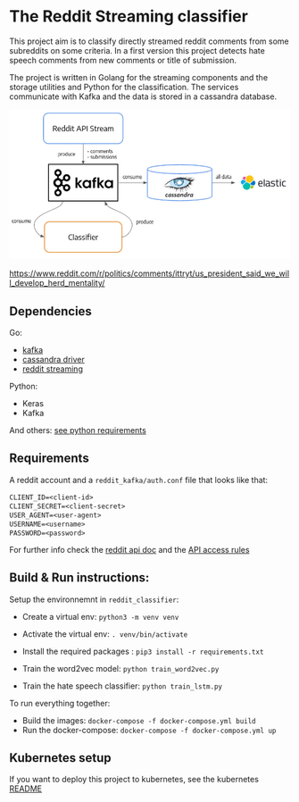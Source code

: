# The Reddit Streaming classifier

This project aim is to classify directly streamed reddit comments from some subreddits on some criteria.
In a first version this project detects hate speech comments from new comments or title of submission.

The project is written in Golang for the streaming components and the storage utilities and Python for 
the classification. The services communicate with Kafka and the data is stored in a cassandra database.

![arch](images/arch.png)

https://www.reddit.com/r/politics/comments/ittryt/us_president_said_we_will_develop_herd_mentality/
## Dependencies

Go: 
- [kafka](https://github.com/confluentinc/confluent-kafka-go)
- [cassandra driver](https://github.com/gocql/gocql)
- [reddit streaming](https://github.com/Baumanar/reddit_api_streaming)

Python:

- Keras
- Kafka

And others: [see python requirements](reddit_classifier/requirements.txt)


## Requirements

A reddit account and a `reddit_kafka/auth.conf` file that looks like that:


```
CLIENT_ID=<client-id>
CLIENT_SECRET=<client-secret>
USER_AGENT=<user-agent>
USERNAME=<username>
PASSWORD=<password>
```

For further info check the  [reddit api doc](https://www.reddit.com/dev/api/) and the [API access rules](https://github.com/reddit-archive/reddit/wiki/OAuth2 )


## Build & Run instructions:

Setup the environnemnt in `reddit_classifier`:

- Create a virtual env: `python3 -m venv venv`
- Activate the virtual env: `. venv/bin/activate`
- Install the required packages : `pip3 install -r requirements.txt`

- Train the word2vec model: `python train_word2vec.py`
- Train the hate speech classifier: `python train_lstm.py`


To run everything together:

- Build the images: `docker-compose -f docker-compose.yml build`
- Run the docker-compose: `docker-compose -f docker-compose.yml up`


## Kubernetes setup

If you want to deploy this project to kubernetes, see the kubernetes [README](kube-deploy/README.md)